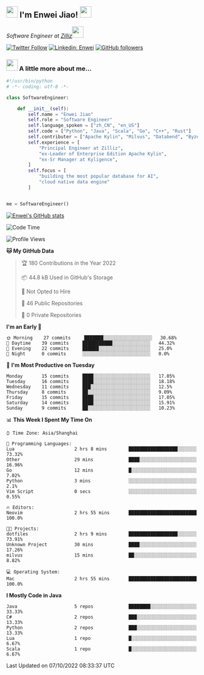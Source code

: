 <h2><img src="https://emojis.slackmojis.com/emojis/images/1531849430/4246/blob-sunglasses.gif?1531849430" width="30"/> I'm  Enwei Jiao! <img src="https://media.giphy.com/media/juBt25nT1KGys/giphy.gif" width=30> </h2>
<!-- <img align='right' src="https://media.giphy.com/media/M9gbBd9nbDrOTu1Mqx/giphy.gif" width="230"> -->
<p><em>Software Engineer at <a href="https://zilliz.com/">Zilliz</a><img src="https://media.giphy.com/media/WUlplcMpOCEmTGBtBW/giphy.gif" width="30"></em></p>

[![Twitter Follow](https://img.shields.io/twitter/follow/misteranmol?label=Follow)](https://twitter.com/intent/follow?screen_name=EnweiJiao)
[![Linkedin: Enwei](https://img.shields.io/badge/-enwei-blue?style=&logo=Linkedin&logoColor=white&link=https://www.linkedin.com/in/enwei-jiao-41192a97)](https://www.linkedin.com/in/enwei-jiao-41192a97/)
[![GitHub followers](https://img.shields.io/github/followers/jiaoew1991?label=Follow&style=social)](https://github.com/jiaoew1991)


### <img src="https://media.giphy.com/media/VgCDAzcKvsR6OM0uWg/giphy.gif" width="30"> A little more about me...  

```python
#!/usr/bin/python
# -*- coding: utf-8 -*-

class SoftwareEngineer:

    def __init__(self):
        self.name = "Enwei Jiao"
        self.role = "Software Engineer"
        self.language_spoken = ["zh_CN", "en_US"]
        self.code = ["Python", "Java", "Scala", "Go", "C++", "Rust"]
        self.contributer = ["Apache Kylin", "Milvus", "Databend", "Byzer-Lang"]
        self.experience = [
            "Principal Engineer at Zilliz",
            "ex-Leader of Enterprise Edition Apache Kylin",
            "ex-Sr Manager at Kyligence",
        ]
        self.focus = [
            "building the most popular database for AI",
            "cloud native data engine"
        ]


me = SoftwareEngineer()
```

[![Enwei's GitHub stats](https://github-readme-stats.vercel.app/api?username=jiaoew1991&count_private=true&show_icons=true)](https://github.com/jiaoew1991/jiaoew1991)

<!-- [![Top Langs](https://github-readme-stats.vercel.app/api/top-langs/?username=jiaoew1991&layout=compact)](https://github.com/jiaoew1991/jiaoew1991) -->

<!--START_SECTION:waka-->
![Code Time](http://img.shields.io/badge/Code%20Time-170%20hrs%2015%20mins-blue)

![Profile Views](http://img.shields.io/badge/Profile%20Views-0-blue)

**🐱 My GitHub Data** 

> 🏆 180 Contributions in the Year 2022
 > 
> 📦 44.8 kB Used in GitHub's Storage 
 > 
> 🚫 Not Opted to Hire
 > 
> 📜 46 Public Repositories 
 > 
> 🔑 0 Private Repositories  
 > 
**I'm an Early 🐤** 

```text
🌞 Morning    27 commits     ███████░░░░░░░░░░░░░░░░░░   30.68% 
🌆 Daytime    39 commits     ███████████░░░░░░░░░░░░░░   44.32% 
🌃 Evening    22 commits     ██████░░░░░░░░░░░░░░░░░░░   25.0% 
🌙 Night      0 commits      ░░░░░░░░░░░░░░░░░░░░░░░░░   0.0%

```
📅 **I'm Most Productive on Tuesday** 

```text
Monday       15 commits     ████░░░░░░░░░░░░░░░░░░░░░   17.05% 
Tuesday      16 commits     ████░░░░░░░░░░░░░░░░░░░░░   18.18% 
Wednesday    11 commits     ███░░░░░░░░░░░░░░░░░░░░░░   12.5% 
Thursday     8 commits      ██░░░░░░░░░░░░░░░░░░░░░░░   9.09% 
Friday       15 commits     ████░░░░░░░░░░░░░░░░░░░░░   17.05% 
Saturday     14 commits     ████░░░░░░░░░░░░░░░░░░░░░   15.91% 
Sunday       9 commits      ██░░░░░░░░░░░░░░░░░░░░░░░   10.23%

```


📊 **This Week I Spent My Time On** 

```text
⌚︎ Time Zone: Asia/Shanghai

💬 Programming Languages: 
Lua                      2 hrs 8 mins        ██████████████████░░░░░░░   73.32% 
Other                    29 mins             ████░░░░░░░░░░░░░░░░░░░░░   16.96% 
Go                       12 mins             █░░░░░░░░░░░░░░░░░░░░░░░░   7.02% 
Python                   3 mins              ░░░░░░░░░░░░░░░░░░░░░░░░░   2.1% 
Vim Script               0 secs              ░░░░░░░░░░░░░░░░░░░░░░░░░   0.55%

🔥 Editors: 
Neovim                   2 hrs 55 mins       █████████████████████████   100.0%

🐱‍💻 Projects: 
dotfiles                 2 hrs 9 mins        ██████████████████░░░░░░░   73.91% 
Unknown Project          30 mins             ████░░░░░░░░░░░░░░░░░░░░░   17.26% 
milvus                   15 mins             ██░░░░░░░░░░░░░░░░░░░░░░░   8.82%

💻 Operating System: 
Mac                      2 hrs 55 mins       █████████████████████████   100.0%

```

**I Mostly Code in Java** 

```text
Java                     5 repos             ████████░░░░░░░░░░░░░░░░░   33.33% 
C#                       2 repos             ███░░░░░░░░░░░░░░░░░░░░░░   13.33% 
Python                   2 repos             ███░░░░░░░░░░░░░░░░░░░░░░   13.33% 
Lua                      1 repo              █░░░░░░░░░░░░░░░░░░░░░░░░   6.67% 
Scala                    1 repo              █░░░░░░░░░░░░░░░░░░░░░░░░   6.67%

```



 Last Updated on 07/10/2022 08:33:37 UTC
<!--END_SECTION:waka-->
